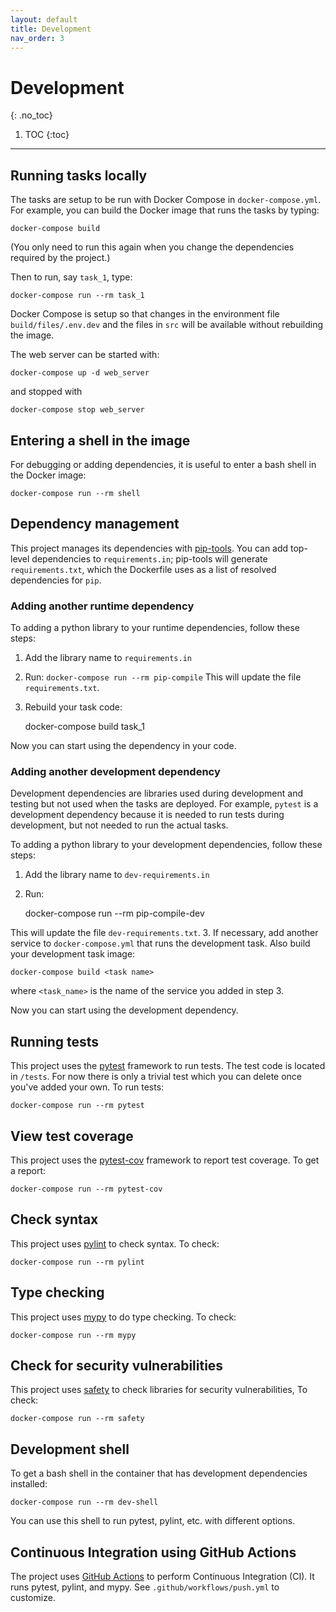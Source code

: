 ```yaml
---
layout: default
title: Development
nav_order: 3
---
```


# Development
{: .no_toc}

1. TOC
{:toc}

---

## Running tasks locally

The tasks are setup to be run with Docker Compose in `docker-compose.yml`. For example, you can build the Docker image that runs the tasks by typing:

    docker-compose build

(You only need to run this again when you change the dependencies required by the project.)

Then to run, say `task_1`, type:

    docker-compose run --rm task_1

Docker Compose is setup so that changes in the environment file `build/files/.env.dev` and the files in `src` will be available without rebuilding the image.

The web server can be started with:

    docker-compose up -d web_server

and stopped with

    docker-compose stop web_server

## Entering a shell in the image

For debugging or adding dependencies, it is useful to enter a bash shell in the Docker image:

    docker-compose run --rm shell

## Dependency management

This project manages its dependencies with [pip-tools](https://github.com/jazzband/pip-tools). You can add top-level dependencies to `requirements.in`; pip-tools will generate `requirements.txt`, which the Dockerfile uses as a list of resolved dependencies for `pip`.
 
### Adding another runtime dependency

To adding a python library to your runtime dependencies, follow these steps:

1. Add the library name to `requirements.in`
2. Run:
    `docker-compose run --rm pip-compile`
This will update the file `requirements.txt`.
3. Rebuild your task code:

    docker-compose build task_1

Now you can start using the dependency in your code.

### Adding another development dependency

Development dependencies are libraries used during development and testing but not used when the tasks are deployed. For example, `pytest` is a development dependency because it is needed to run tests during development, but not needed to run the actual tasks.

To adding a python library to your development dependencies, follow these steps:

1. Add the library name to `dev-requirements.in`
2. Run:

    docker-compose run --rm pip-compile-dev

This will update the file `dev-requirements.txt`.
3. If necessary, add another service to `docker-compose.yml` that runs the development task. Also build your development task image:

    docker-compose build <task name>

where `<task_name>` is the name of the service you added in step 3.

Now you can start using the development dependency.

## Running tests

This project uses the [pytest](https://docs.pytest.org/en/latest/) framework to run tests. The test code is located in `/tests`. For now there is only a trivial test which you can delete once you've added your own. To run tests:

    docker-compose run --rm pytest

## View test coverage

This project uses the [pytest-cov](https://github.com/pytest-dev/pytest-cov) framework to report test coverage. To get a report:

    docker-compose run --rm pytest-cov

## Check syntax

This project uses [pylint](https://www.pylint.org/) to check syntax. To check:

    docker-compose run --rm pylint

## Type checking

This project uses [mypy](http://mypy-lang.org/) to do type checking. To check:

    docker-compose run --rm mypy

## Check for security vulnerabilities

This project uses [safety](https://github.com/pyupio/safety) to check libraries for security vulnerabilities, To check:

    docker-compose run --rm safety

## Development shell

To get a bash shell in the container that has development dependencies installed:

    docker-compose run --rm dev-shell

You can use this shell to run pytest, pylint, etc. with different options.

## Continuous Integration using GitHub Actions

The project uses [GitHub Actions](https://github.com/features/actions) to perform Continuous Integration (CI). It runs pytest, pylint, and mypy. See `.github/workflows/push.yml` to customize.
